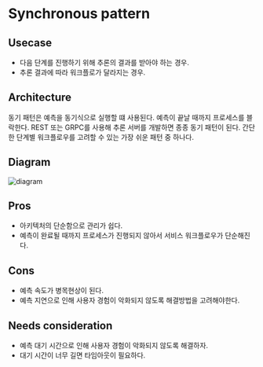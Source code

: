 # Synchronous pattern

## Usecase
- 다음 단계를 진행하기 위해 추론의 결과를 받아야 하는 경우.
- 추론 결과에 따라 워크플로가 달라지는 경우.

## Architecture
동기 패턴은 예측을 동기식으로 실행할 떄 사용된다. 예측이 끝날 때까지 프로세스를 블락한다. REST 또는 GRPC를 사용해 추론 서버를 개발하면 종종 동기 패턴이 된다. 간단한 단계별 워크플로우를 고려할 수 있는 가장 쉬운 패턴 중 하나다.

## Diagram
![diagram](diagram.png)

## Pros
- 아키텍처의 단순함으로 관리가 쉽다.
- 예측이 완료될 때까지 프로세스가 진행되지 않아서 서비스 워크플로우가 단순해진다.

## Cons
- 예측 속도가 병목현상이 된다.
- 예측 지연으로 인해 사용자 경험이 악화되지 않도록 해결방법을 고려해야한다.

## Needs consideration
- 예측 대기 시간으로 인해 사용자 경험이 악화되지 않도록 해결하자.
- 대기 시간이 너무 길면 타임아웃이 필요하다.